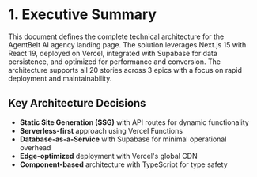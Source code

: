 # 1. Executive Summary

This document defines the complete technical architecture for the AgentBelt AI agency landing page. The solution leverages Next.js 15 with React 19, deployed on Vercel, integrated with Supabase for data persistence, and optimized for performance and conversion. The architecture supports all 20 stories across 3 epics with a focus on rapid deployment and maintainability.

## Key Architecture Decisions
- **Static Site Generation (SSG)** with API routes for dynamic functionality
- **Serverless-first** approach using Vercel Functions
- **Database-as-a-Service** with Supabase for minimal operational overhead
- **Edge-optimized** deployment with Vercel's global CDN
- **Component-based** architecture with TypeScript for type safety
